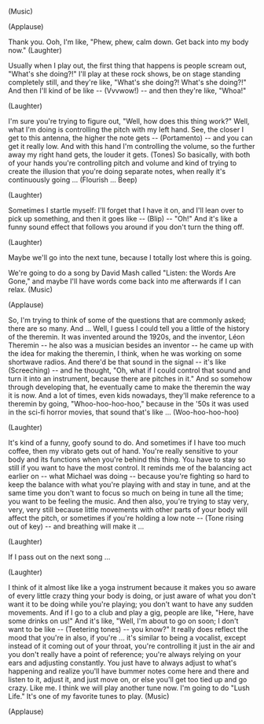 
(Music)

(Applause)

Thank you. Ooh, I&#39;m like, &quot;Phew, phew, calm down. Get back into my body now.&quot; 
(Laughter)

Usually when I play out, the first thing that happens is
people scream out, &quot;What&#39;s she doing?!&quot;
I&#39;ll play at these rock shows, be on stage
standing completely still, and they&#39;re like,
&quot;What&#39;s she doing?! What&#39;s she doing?!&quot;
And then I&#39;ll kind of be like -- (Vvvwow!) -- and then they&#39;re like, &quot;Whoa!&quot;

(Laughter)

I&#39;m sure you&#39;re trying to figure out,
&quot;Well, how does this thing work?&quot;
Well, what I&#39;m doing is
controlling the pitch with my left hand.
See, the closer I get to this antenna, the higher the note gets --
(Portamento) --
and you can get it really low.
And with this hand I&#39;m controlling the volume,
so the further away my right hand gets, the louder it gets.
(Tones)
So basically, with both of your hands
you&#39;re controlling pitch and volume and kind of
trying to create the illusion that you&#39;re doing separate notes,
when really it&#39;s continuously going ...
(Flourish ... Beep)

(Laughter)


Sometimes I startle myself: I&#39;ll forget that I have it on,
and I&#39;ll lean over to pick up something,
and then it goes like -- (Blip) -- &quot;Oh!&quot;
And it&#39;s like a funny sound effect that follows you around
if you don&#39;t turn the thing off.

(Laughter)

Maybe we&#39;ll go into the next tune,
because I totally lost where this is going.

We&#39;re going to do a song by David Mash called &quot;Listen: the Words Are Gone,&quot;
and maybe I&#39;ll have words come back into me afterwards if I can relax.
(Music)

(Applause)

So, I&#39;m trying to think of some of the questions
that are commonly asked; there are so many.
And ... Well, I guess I could tell you
a little of the history of the theremin.
It was invented around the 1920s, and the inventor, Léon Theremin
-- he also was a musician besides an inventor --
he came up with the idea for making the theremin,
I think, when he was working on some shortwave radios.
And there&#39;d be that sound in the signal -- it&#39;s like (Screeching) --
and he thought, &quot;Oh, what if I could control that sound
and turn it into an instrument, because there are pitches in it.&quot;
And so somehow through developing that,
he eventually came to make the theremin the way it is now.
And a lot of times, even kids nowadays,
they&#39;ll make reference to a theremin by going, &quot;Whoo-hoo-hoo-hoo,&quot;
because in the &#39;50s it was used in the sci-fi horror movies,
that sound that&#39;s like ... (Woo-hoo-hoo-hoo)

(Laughter)

It&#39;s kind of a funny, goofy sound to do.
And sometimes if I have too much coffee,
then my vibrato gets out of hand.
You&#39;re really sensitive to your body and its functions
when you&#39;re behind this thing.
You have to stay so still if you want to have the most control.
It reminds me of the balancing act earlier on -- what Michael was doing --
because you&#39;re fighting so hard to keep the balance
with what you&#39;re playing with and stay in tune, and at the same time
you don&#39;t want to focus so much on being in tune all the time;
you want to be feeling the music.
And then also, you&#39;re trying to stay very, very, very still
because little movements with other parts of your body
will affect the pitch, or sometimes if you&#39;re holding a low note -- (Tone rising out of key) --
and breathing will make it ...

(Laughter)

If I pass out on the next song ...

(Laughter)

I think of it almost like
like a yoga instrument because it makes you so aware
of every little crazy thing your body is doing,
or just aware of what you don&#39;t want it to be doing
while you&#39;re playing; you don&#39;t want to have any sudden movements.
And if I go to a club and play a gig, people are like,
&quot;Here, have some drinks on us!&quot;
And it&#39;s like, &quot;Well, I&#39;m about to go on soon;
I don&#39;t want to be like -- (Teetering tones) -- you know?&quot;
It really does reflect the mood that you&#39;re in also,
if you&#39;re ...
it&#39;s similar to being a vocalist, except
instead of it coming out of your throat,
you&#39;re controlling it just in the air
and you don&#39;t really have a point of reference;
you&#39;re always relying on your ears and adjusting constantly.
You just have to always adjust to what&#39;s happening
and realize you&#39;ll have bummer notes come here and there
and listen to it, adjust it, and just move on,
or else you&#39;ll get too tied up and go crazy. Like me.
I think we will play another tune now.
I&#39;m going to do &quot;Lush Life.&quot; It&#39;s one of my favorite tunes to play.
(Music)

(Applause)

